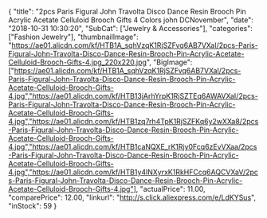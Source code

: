 {
	"title": "2pcs Paris Figural John Travolta Disco Dance Resin Brooch Pin Acrylic Acetate Celluloid Brooch Gifts 4 Colors  john DCNovember",
	"date": "2018-10-31 10:30:20",
	"SubCat": ["Jewelry & Accessories"],
	"categories": ["Fashion Jewelry"],
	"thumbnailImage": "https://ae01.alicdn.com/kf/HTB1A_sqhVzqK1RjSZFvq6AB7VXaI/2pcs-Paris-Figural-John-Travolta-Disco-Dance-Resin-Brooch-Pin-Acrylic-Acetate-Celluloid-Brooch-Gifts-4.jpg_220x220.jpg",
	"BigImage": ["https://ae01.alicdn.com/kf/HTB1A_sqhVzqK1RjSZFvq6AB7VXaI/2pcs-Paris-Figural-John-Travolta-Disco-Dance-Resin-Brooch-Pin-Acrylic-Acetate-Celluloid-Brooch-Gifts-4.jpg","https://ae01.alicdn.com/kf/HTB13jArhYrpK1RjSZTEq6AWAVXaI/2pcs-Paris-Figural-John-Travolta-Disco-Dance-Resin-Brooch-Pin-Acrylic-Acetate-Celluloid-Brooch-Gifts-4.jpg","https://ae01.alicdn.com/kf/HTB1zq7rh4TpK1RjSZFKq6y2wXXa8/2pcs-Paris-Figural-John-Travolta-Disco-Dance-Resin-Brooch-Pin-Acrylic-Acetate-Celluloid-Brooch-Gifts-4.jpg","https://ae01.alicdn.com/kf/HTB1caNQXE_rK1Rjy0Fcq6zEvVXaa/2pcs-Paris-Figural-John-Travolta-Disco-Dance-Resin-Brooch-Pin-Acrylic-Acetate-Celluloid-Brooch-Gifts-4.jpg","https://ae01.alicdn.com/kf/HTB1y4lNXyrxK1RkHFCcq6AQCVXaV/2pcs-Paris-Figural-John-Travolta-Disco-Dance-Resin-Brooch-Pin-Acrylic-Acetate-Celluloid-Brooch-Gifts-4.jpg"],
	"actualPrice": 11.00,
	"comparePrice": 12.00,
	"linkurl": "http://s.click.aliexpress.com/e/LdKYSus",
	"inStock": 59
}
